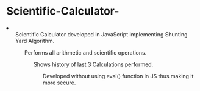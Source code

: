# Scientific-Calculator-
<li>
  <ul>Scientific Calculator developed in JavaScript implementing Shunting Yard Algorithm. <br>
  <ul>Performs all arithmetic and scientific operations. <br>
  <ul>Shows history of last 3 Calculations performed. <br>
  <ul>Developed without using eval() function in JS thus making it more secure.
</li>
